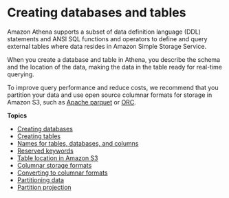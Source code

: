 # Creating databases and tables<a name="work-with-data"></a>

Amazon Athena supports a subset of data definition language \(DDL\) statements and ANSI SQL functions and operators to define and query external tables where data resides in Amazon Simple Storage Service\. 

When you create a database and table in Athena, you describe the schema and the location of the data, making the data in the table ready for real\-time querying\. 

To improve query performance and reduce costs, we recommend that you partition your data and use open source columnar formats for storage in Amazon S3, such as [Apache parquet](https://parquet.apache.org) or [ORC](https://orc.apache.org/)\. 

**Topics**
+ [Creating databases](creating-databases.md)
+ [Creating tables](creating-tables.md)
+ [Names for tables, databases, and columns](tables-databases-columns-names.md)
+ [Reserved keywords](reserved-words.md)
+ [Table location in Amazon S3](tables-location-format.md)
+ [Columnar storage formats](columnar-storage.md)
+ [Converting to columnar formats](convert-to-columnar.md)
+ [Partitioning data](partitions.md)
+ [Partition projection](partition-projection.md)